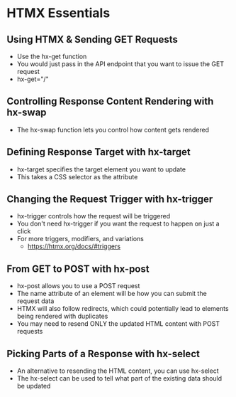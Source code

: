 # HTMX Essentials

## Using HTMX & Sending GET Requests

- Use the hx-get function
- You would just pass in the API endpoint that you want to issue the GET request
- hx-get="/"

## Controlling Response Content Rendering with hx-swap

- The hx-swap function lets you control how content gets rendered

## Defining Response Target with hx-target

- hx-target specifies the target element you want to update
- This takes a CSS selector as the attribute

## Changing the Request Trigger with hx-trigger

- hx-trigger controls how the request will be triggered
- You don't need hx-trigger if you want the request to happen on just a click
- For more triggers, modifiers, and variations
  - https://htmx.org/docs/#triggers

## From GET to POST with hx-post

- hx-post allows you to use a POST request
- The name attribute of an element will be how you can submit the request data
- HTMX will also follow redirects, which could potentially lead to elements being rendered with duplicates
- You may need to resend ONLY the updated HTML content with POST requests

## Picking Parts of a Response with hx-select

- An alternative to resending the HTML content, you can use hx-select
- The hx-select can be used to tell what part of the existing data should be updated
